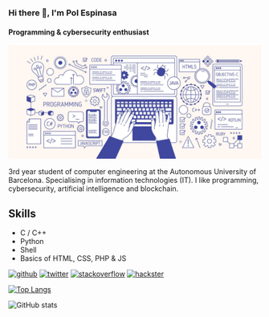 ### Hi there 👋, I'm Pol Espinasa
#### Programming & cybersecurity enthusiast
![Programming & cybersecurity enthusiast](https://github.com/polespinasa/polespinasa/blob/main/banner.jfif)

3rd year student of computer engineering at the Autonomous University of Barcelona. Specialising in information technologies (IT).
I like programming, cybersecurity, artificial intelligence and blockchain.

## Skills
* C / C++
* Python
* Shell
* Basics of HTML, CSS, PHP & JS




[<img src='https://cdn.jsdelivr.net/npm/simple-icons@3.0.1/icons/github.svg' alt='github' height='40'>](https://github.com/polespinasa)  [<img src='https://cdn.jsdelivr.net/npm/simple-icons@3.0.1/icons/twitter.svg' alt='twitter' height='40'>](https://twitter.com/sliv3r__)  [<img src='https://cdn.jsdelivr.net/npm/simple-icons@3.0.1/icons/stackoverflow.svg' alt='stackoverflow' height='40'>](https://stackoverflow.com/users/15185908)  [<img src='https://cdn.jsdelivr.net/npm/simple-icons@3.0.1/icons/hackster.svg' alt='hackster' height='40'>](https://app.hackthebox.com/profile/388617)  

[![Top Langs](https://github-readme-stats.vercel.app/api/top-langs/?username=polespinasa)](https://github.com/anuraghazra/github-readme-stats)

![GitHub stats](https://github-readme-stats.vercel.app/api?username=polespinasa&show_icons=true&count_private=true)  

